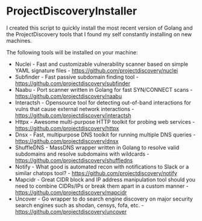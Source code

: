# ProjectDiscoveryInstaller

I created this script to quickly install the most recent version of Golang and the ProjectDiscovery tools that I found my self constantly installing on new machines. 

The following tools will be installed on your machine:
* Nuclei - Fast and customizable vulnerability scanner based on simple YAML signature files - https://github.com/projectdiscovery/nuclei
* Subfinder - Fast passive subdomain finding tool - https://github.com/projectdiscovery/subfinder
* Naabu - Port scanner written in Golang for fast SYN/CONNECT scans - https://github.com/projectdiscovery/naabu
* Interactsh - Opensource tool for detecting out-of-band interactions for vulns that cause external network interactions - https://github.com/projectdiscovery/interactsh
* Httpx - Awesome multi-purpose HTTP toolkit for probing web services - https://github.com/projectdiscovery/httpx
* Dnsx - Fast, multipurpose DNS toolkit for running multiple DNS queries - https://github.com/projectdiscovery/dnsx
* ShuffleDNS - MassDNS wrapper written in Golang to resolve valid subdomains and resolve subdomains with wildcards - https://github.com/projectdiscovery/shuffledns
* Notify - What good is automated recon with notifications to Slack or a similar chatops tool? - https://github.com/projectdiscovery/notify
* Mapcidr - Great CIDR block and IP address manipulation tool should you need to combine CIDRs/IPs or break them apart in a custom manner - https://github.com/projectdiscovery/mapcidr
* Uncover - Go wrapper to do search engine discovery on major security search engines such as shodan, censys, fofa, etc. - https://github.com/projectdiscovery/uncover

